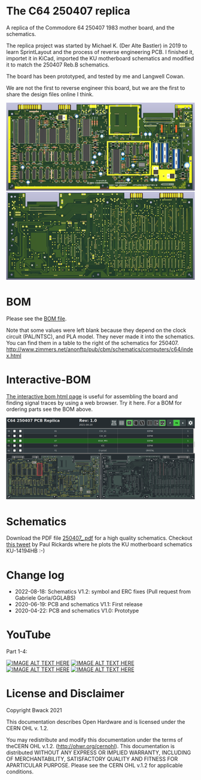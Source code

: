 # The C64 250407 replica

A replica of the Commodore 64 250407 1983 mother board, and the schematics.

The replica project was started by Michael K. (Der Alte Bastler) in 2019 to learn SprintLayout and the process of reverse engineering PCB. I finished it, importet it in KiCad, imported the KU motherboard schematics and modified it to match the 250407 Reb.B schematics.

The board has been prototyped, and tested by me and Langwell Cowan.

We are not the first to reverse engineer this board, but we are the first to share the design files online I think.

![screenshot top](250407_3D_top.png)
![screenshot bottom](250407_3D_bottom.png)

# BOM

Please see the [BOM file](250407_bom.csv).

Note that some values were left blank because they depend on the clock circuit (PAL/NTSC), and PLA model. They never made it into the schematics. You can find them in a table to the right of the schematics for 250407.
http://www.zimmers.net/anonftp/pub/cbm/schematics/computers/c64/index.html

# Interactive-BOM

[The interactive bom html page](https://htmlpreview.github.io/?https://raw.githubusercontent.com/bwack/C64-250407-Replica-KiCad/main/interactive-bom/ibom.html) is useful for assembling the board and finding signal traces by using a web browser. Try it here. For a BOM for ordering parts see the BOM above.

![alt text](ibom-preview.png)

# Schematics

Download the PDF file [250407_.pdf](250407_.pdf) for a high quality schematics.
Checkout [this tweet](https://twitter.com/paulrickards/status/1371988589974847492) by Paul Rickards where he plots the KU motherboard schematics KU-14194HB :-)

# Change log
- 2022-08-18: Schematics V1.2: symbol and ERC fixes (Pull request from Gabriele Gorla/GGLABS)
- 2020-06-19: PCB and schematics V1.1: First release
- 2020-04-22: PCB and schematics V1.0: Prototype

# YouTube

Part 1-4:

[![IMAGE ALT TEXT HERE](https://img.youtube.com/vi/ox3BLlNSVFU/0.jpg)](https://www.youtube.com/watch?v=ox3BLlNSVFU)
[![IMAGE ALT TEXT HERE](https://img.youtube.com/vi/tBIvXRH-Mj0/0.jpg)](https://www.youtube.com/watch?v=tBIvXRH-Mj0)
[![IMAGE ALT TEXT HERE](https://img.youtube.com/vi/Mg0gVhXbaxc/0.jpg)](https://www.youtube.com/watch?v=Mg0gVhXbaxc)
[![IMAGE ALT TEXT HERE](https://img.youtube.com/vi/UPUVA1PZOOk/0.jpg)](https://www.youtube.com/watch?v=UPUVA1PZOOk)

# License and Disclaimer

Copyright Bwack 2021

This documentation describes Open Hardware and is licensed under the CERN OHL v. 1.2.

You may redistribute and modify this documentation under the terms of theCERN OHL v.1.2. (http://ohwr.org/cernohl). This documentation is distributed WITHOUT ANY EXPRESS OR IMPLIED WARRANTY, INCLUDING OF MERCHANTABILITY, SATISFACTORY QUALITY AND FITNESS FOR APARTICULAR PURPOSE. Please see the CERN OHL v.1.2 for applicable conditions.
